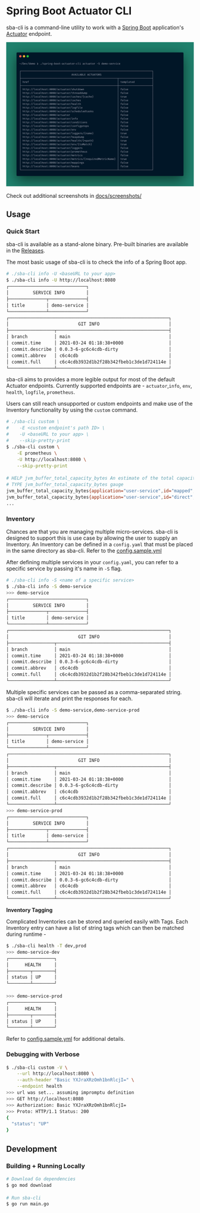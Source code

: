 # Spring Boot Actuator CLI

sba-cli is a command-line utility to work with a [Spring Boot](https://spring.io/projects/spring-boot) application's [Actuator](https://docs.spring.io/spring-boot/docs/current/reference/html/production-ready-features.html) endpoint.

![actuator screenshot](./docs/screenshots/actuator.png)

Check out additional screenshots in [docs/screenshots/](./docs/screenshots/README.md)

## Usage

### Quick Start

sba-cli is available as a stand-alone binary. Pre-built binaries are available in the [Releases](https://github.com/arkits/spring-boot-actuator-cli/releases).

The most basic usage of sba-cli is to check the info of a Spring Boot app.

```bash
# ./sba-cli info -U <baseURL to your app>
$ ./sba-cli info -U http://localhost:8080
┌─────────────────────────────┐
│         SERVICE INFO        │
├──────────────┬──────────────┤
│ title        │ demo-service │
└──────────────┴──────────────┘
┌────────────────────────────────────────────────────────────┐
│                          GIT INFO                          │
├─────────────────┬──────────────────────────────────────────┤
│ branch          │ main                                     │
│ commit.time     │ 2021-03-24 01:18:38+0000                 │
│ commit.describe │ 0.0.3-6-gc6c4cdb-dirty                   │
│ commit.abbrev   │ c6c4cdb                                  │
│ commit.full     │ c6c4cdb3932d1b2f28b342fbeb1c3de1d724114e │
└─────────────────┴──────────────────────────────────────────┘
```

sba-cli aims to provides a more legible output for most of the default Actuator endpoints. Currently supported endpoints are - `actuator`,`info`, `env`, `health`, `logfile`, `prometheus`.

Users can still reach unsupported or custom endpoints and make use of the Inventory functionality by using the `custom` command.

```bash
# ./sba-cli custom \
#    -E <custom endpoint's path ID> \
#    -U <baseURL to your app> \
#    --skip-pretty-print
$ ./sba-cli custom \
    -E prometheus \
    -U http://localhost:8080 \
    --skip-pretty-print

# HELP jvm_buffer_total_capacity_bytes An estimate of the total capacity of the buffers in this pool
# TYPE jvm_buffer_total_capacity_bytes gauge
jvm_buffer_total_capacity_bytes{application="user-service",id="mapped",} 0.0
jvm_buffer_total_capacity_bytes{application="user-service",id="direct",} 81920.0
...
```

### Inventory

Chances are that you are managing multiple micro-services. sba-cli is designed to support this is use case by allowing the user to supply an Inventory. An Inventory can be defined in a `config.yaml` that must be placed in the same directory as sba-cli. Refer to the [config.sample.yml](./config.sample.yml)

After defining multiple services in your `config.yaml`, you can refer to a specific service by passing it's name in `-S` flag.

```bash
# ./sba-cli info -S <name of a specific service>
$ ./sba-cli info -S demo-service
>>> demo-service
┌─────────────────────────────┐
│         SERVICE INFO        │
├──────────────┬──────────────┤
│ title        │ demo-service │
└──────────────┴──────────────┘
┌────────────────────────────────────────────────────────────┐
│                          GIT INFO                          │
├─────────────────┬──────────────────────────────────────────┤
│ branch          │ main                                     │
│ commit.time     │ 2021-03-24 01:18:38+0000                 │
│ commit.describe │ 0.0.3-6-gc6c4cdb-dirty                   │
│ commit.abbrev   │ c6c4cdb                                  │
│ commit.full     │ c6c4cdb3932d1b2f28b342fbeb1c3de1d724114e │
└─────────────────┴──────────────────────────────────────────┘
```

Multiple specific services can be passed as a comma-separated string. sba-cli will iterate and print the responses for each.

```bash
$ ./sba-cli info -S demo-service,demo-service-prod
>>> demo-service
┌─────────────────────────────┐
│         SERVICE INFO        │
├──────────────┬──────────────┤
│ title        │ demo-service │
└──────────────┴──────────────┘
┌────────────────────────────────────────────────────────────┐
│                          GIT INFO                          │
├─────────────────┬──────────────────────────────────────────┤
│ branch          │ main                                     │
│ commit.time     │ 2021-03-24 01:18:38+0000                 │
│ commit.describe │ 0.0.3-6-gc6c4cdb-dirty                   │
│ commit.abbrev   │ c6c4cdb                                  │
│ commit.full     │ c6c4cdb3932d1b2f28b342fbeb1c3de1d724114e │
└─────────────────┴──────────────────────────────────────────┘
>>> demo-service-prod
┌─────────────────────────────┐
│         SERVICE INFO        │
├──────────────┬──────────────┤
│ title        │ demo-service │
└──────────────┴──────────────┘
┌────────────────────────────────────────────────────────────┐
│                          GIT INFO                          │
├─────────────────┬──────────────────────────────────────────┤
│ branch          │ main                                     │
│ commit.time     │ 2021-03-24 01:18:38+0000                 │
│ commit.describe │ 0.0.3-6-gc6c4cdb-dirty                   │
│ commit.abbrev   │ c6c4cdb                                  │
│ commit.full     │ c6c4cdb3932d1b2f28b342fbeb1c3de1d724114e │
└─────────────────┴──────────────────────────────────────────┘
```

**Inventory Tagging**

Complicated Inventories can be stored and queried easily with Tags. Each Inventory entry can have a list of string tags which can then be matched during runtime -

```bash
$ ./sba-cli health -T dev,prod
>>> demo-service-dev
┌─────────────────┐
│      HEALTH     │
├────────┬────────┤
│ status │ UP     │
└────────┴────────┘

>>> demo-service-prod
┌─────────────────┐
│      HEALTH     │
├────────┬────────┤
│ status │ UP     │
└────────┴────────┘
```

Refer to [config.sample.yml](./config.sample.yml) for additional details.

### Debugging with Verbose

```bash
$ ./sba-cli custom -V \
    --url http://localhost:8080 \
    --auth-header "Basic YXJraXRzOmh1bnRlcjI=" \
    --endpoint health
>>> url was set... assuming impromptu definition
>>> GET http://localhost:8080
>>> Authorization: Basic YXJraXRzOmh1bnRlcjI=
>>> Proto: HTTP/1.1 Status: 200
{
  "status": "UP"
}
```

## Development

### Building + Running Locally

```bash
# Download Go dependencies
$ go mod download

# Run sba-cli
$ go run main.go
```
